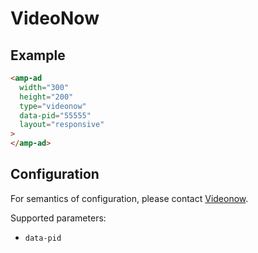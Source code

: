 <!---
Copyright 2015 The AMP HTML Authors. All Rights Reserved.

Licensed under the Apache License, Version 2.0 (the "License");
you may not use this file except in compliance with the License.
You may obtain a copy of the License at

      http://www.apache.org/licenses/LICENSE-2.0

Unless required by applicable law or agreed to in writing, software
distributed under the License is distributed on an "AS-IS" BASIS,
WITHOUT WARRANTIES OR CONDITIONS OF ANY KIND, either express or implied.
See the License for the specific language governing permissions and
limitations under the License.
-->

# VideoNow

## Example

```html
<amp-ad
  width="300"
  height="200"
  type="videonow"
  data-pid="55555"
  layout="responsive"
>
</amp-ad>
```

## Configuration

For semantics of configuration, please contact [Videonow](http://videonow.ru/html/advertisers/).

Supported parameters:

-   `data-pid`
